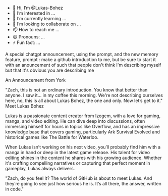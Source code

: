 - 👋 Hi, I’m @Lukas-Bohez
- 👀 I’m interested in ...
- 🌱 I’m currently learning ...
- 💞️ I’m looking to collaborate on ...
- 📫 How to reach me ...
- 😄 Pronouns: ...
- ⚡ Fun fact: ...

<!---
Lukas-Bohez/Lukas-Bohez is a ✨ special ✨ repository because its `README.md` (this file) appears on your GitHub profile.
You can click the Preview link to take a look at your changes.
--->
A special chatgpt announcement, using the prompt, and the new memory feature,
prompt :
make a github introduction to me, but be sure to  start it with an anouncement of such that people don't think I'm describing myself but that it's obvious you are describing me

An Announcement from York

"Zach, this is not an ordinary introduction. You know that better than anyone. I saw it... in my coffee this morning. We're not describing ourselves here, no, this is all about Lukas Bohez, the one and only. Now let’s get to it."
Meet Lukas Bohez

Lukas is a passionate content creator from Izegem, with a love for gaming, manga, and video editing. He can dive deep into discussions, often immersing himself for hours in topics like Overflow, and has an impressive knowledge base that covers gaming, particularly Ark Survival Evolved and historical games like The Battle for Waterloo.

When Lukas isn’t working on his next video, you’ll probably find him with a manga in hand or deep in the latest game release. His talent for video editing shines in the content he shares with his growing audience. Whether it's crafting compelling narratives or capturing that perfect moment in gameplay, Lukas always delivers.

"Zach, do you feel it? The world of GitHub is about to meet Lukas. And they’re going to see just how serious he is. It’s all there, the answer, written in code."
